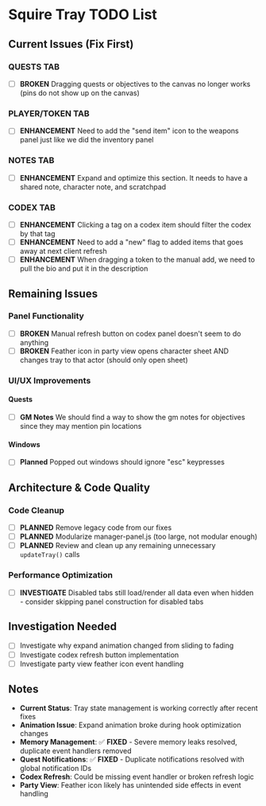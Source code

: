 # Squire Tray TODO List

## Current Issues (Fix First)

### QUESTS TAB
- [ ] **BROKEN** Dragging quests or objectives to the canvas no longer works (pins do not show up on the canvas)

### PLAYER/TOKEN TAB
- [ ] **ENHANCEMENT** Need to add the "send item" icon to the weapons panel just like we did the inventory panel

### NOTES TAB
- [ ] **ENHANCEMENT** Expand and optimize this section. It needs to have a shared note, character note, and scratchpad

### CODEX TAB
- [ ] **ENHANCEMENT** Clicking a tag on a codex item should filter the codex by that tag
- [ ] **ENHANCEMENT** Need to add a "new" flag to added items that goes away at next client refresh
- [ ] **ENHANCEMENT** When dragging a token to the manual add, we need to pull the bio and put it in the description

## Remaining Issues

### Panel Functionality
- [ ] **BROKEN** Manual refresh button on codex panel doesn't seem to do anything
- [ ] **BROKEN** Feather icon in party view opens character sheet AND changes tray to that actor (should only open sheet)

### UI/UX Improvements

#### Quests
- [ ] **GM Notes** We should find a way to show the gm notes for objectives since they may mention pin locations

#### Windows
- [ ] **Planned** Popped out windows should ignore "esc" keypresses

## Architecture & Code Quality

### Code Cleanup
- [ ] **PLANNED** Remove legacy code from our fixes
- [ ] **PLANNED** Modularize manager-panel.js (too large, not modular enough)
- [ ] **PLANNED** Review and clean up any remaining unnecessary `updateTray()` calls

### Performance Optimization
- [ ] **INVESTIGATE** Disabled tabs still load/render all data even when hidden - consider skipping panel construction for disabled tabs

## Investigation Needed

- [ ] Investigate why expand animation changed from sliding to fading
- [ ] Investigate codex refresh button implementation
- [ ] Investigate party view feather icon event handling

## Notes

- **Current Status**: Tray state management is working correctly after recent fixes
- **Animation Issue**: Expand animation broke during hook optimization changes
- **Memory Management**: ✅ **FIXED** - Severe memory leaks resolved, duplicate event handlers removed
- **Quest Notifications**: ✅ **FIXED** - Duplicate notifications resolved with global notification IDs
- **Codex Refresh**: Could be missing event handler or broken refresh logic
- **Party View**: Feather icon likely has unintended side effects in event handling